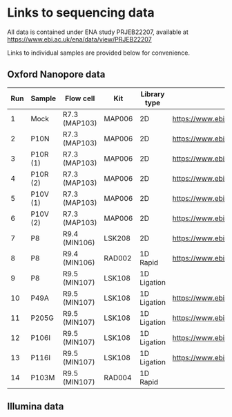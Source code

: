 Links to sequencing data
========================

All data is contained under ENA study PRJEB22207, available at https://www.ebi.ac.uk/ena/data/view/PRJEB22207

Links to individual samples are provided below for convenience.

Oxford Nanopore data
--------------------

| **Run** | **Sample** | **Flow cell** | **Kit** | **Library type** | **ENA link** |
| --- | --- | --- | --- | --- | --- |
| 1 | Mock | R7.3 (MAP103) | MAP006 | 2D | https://www.ebi.ac.uk/ena/data/view/ERR2105049 |
| 2 | P10N | R7.3 (MAP103) | MAP006 | 2D | https://www.ebi.ac.uk/ena/data/view/ERR2099164 |
| 3 | P10R (1) | R7.3 (MAP103) | MAP006 | 2D | https://www.ebi.ac.uk/ena/data/view/ERR2099165 |
| 4 | P10R (2) | R7.3 (MAP103) | MAP006 | 2D | https://www.ebi.ac.uk/ena/data/view/ERR2099166 |
| 5 | P10V (1) | R7.3 (MAP103) | MAP006 | 2D | https://www.ebi.ac.uk/ena/data/view/ERR2099167 |
| 6 | P10V (2) | R7.3 (MAP103) | MAP006 | 2D | https://www.ebi.ac.uk/ena/data/view/ERR2099168 |
| 7 | P8 | R9.4 (MIN106) | LSK208 | 2D | https://www.ebi.ac.uk/ena/data/view/ERR2099169 |
| 8 | P8 | R9.4 (MIN106) | RAD002 | 1D Rapid | https://www.ebi.ac.uk/ena/data/view/ERR2793134 |
| 9 | P8 | R9.5 (MIN107) | LSK108 | 1D Ligation |   |
| 10 | P49A | R9.5 (MIN107) | LSK108 | 1D Ligation | https://www.ebi.ac.uk/ena/data/view/ERR2789876 |
| 11 | P205G | R9.5 (MIN107) | LSK108 | 1D Ligation | https://www.ebi.ac.uk/ena/data/view/ERR2793136 |
| 12 | P106I | R9.5 (MIN107) | LSK108 | 1D Ligation | https://www.ebi.ac.uk/ena/data/view/ERR2793137 |
| 13 | P116I | R9.5 (MIN107) | LSK108 | 1D Ligation | https://www.ebi.ac.uk/ena/data/view/ERR2793135 |
| 14 | P103M | R9.5 (MIN107) | RAD004 | 1D Rapid |   |

Illumina data
-------------


